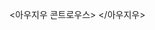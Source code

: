 <아우지우 콘트로우스>
<source src="https://bafybeibmh3f454nfk3qjv3yef6vvaowpimcai3ann23kzpjvs2xa33brum.ipfs.dweb.link/David%20J.%20Chalmers%20-%20Reality%2B/Reality%2B%20-%20Virtual%20Worlds%20and%20the%20Problems%20of%20Philosophy.m4b" type="audio/mpeg">
</아우지우>
